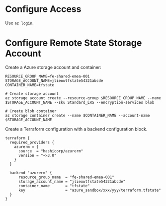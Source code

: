 # Configure Access

Use `az login`.

# Configure Remote State Storage Account

Create a Azure storage account and container:
```
RESOURCE_GROUP_NAME=fe-shared-emea-001
STORAGE_ACCOUNT_NAME=jlieowtfstate54321abcde
CONTAINER_NAME=tfstate

# Create storage account
az storage account create --resource-group $RESOURCE_GROUP_NAME --name $STORAGE_ACCOUNT_NAME --sku Standard_LRS --encryption-services blob

# Create blob container
az storage container create --name $CONTAINER_NAME --account-name $STORAGE_ACCOUNT_NAME
```

Create a Terraform configuration with a backend configuration block.
```
terraform {
  required_providers {
    azurerm = {
      source  = "hashicorp/azurerm"
      version = "~>3.0"
    }
  }

  backend "azurerm" {
      resource_group_name  = "fe-shared-emea-001"
      storage_account_name = "jlieowtfstate54321abcde"
      container_name       = "tfstate"
      key                  = "azure_sandbox/xxx/yyy/terraform.tfstate"
  }
}
```